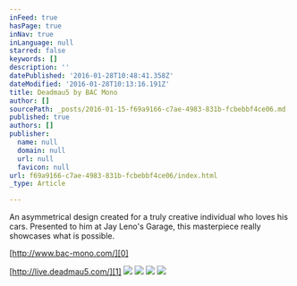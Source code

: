 ```yaml
---
inFeed: true
hasPage: true
inNav: true
inLanguage: null
starred: false
keywords: []
description: ''
datePublished: '2016-01-28T10:48:41.358Z'
dateModified: '2016-01-28T10:13:16.191Z'
title: Deadmau5 by BAC Mono
author: []
sourcePath: _posts/2016-01-15-f69a9166-c7ae-4983-831b-fcbebbf4ce06.md
published: true
authors: []
publisher:
  name: null
  domain: null
  url: null
  favicon: null
url: f69a9166-c7ae-4983-831b-fcbebbf4ce06/index.html
_type: Article

---
```

An asymmetrical design created for a truly creative individual who loves his cars. Presented to him at Jay Leno's Garage, this masterpiece really showcases what is possible.

[http://www.bac-mono.com/][0]

[http://live.deadmau5.com/][1]
![](https://the-grid-user-content.s3-us-west-2.amazonaws.com/65041ff7-f16c-4f6a-91f9-18d59a60b07f.jpg)
![](https://the-grid-user-content.s3-us-west-2.amazonaws.com/62bea54a-7ea8-4cc7-9976-f4cf88a0fe31.jpg)
![](https://the-grid-user-content.s3-us-west-2.amazonaws.com/6b3f8f95-a6bc-40cc-80aa-72784d93e8f2.jpg)
![](https://the-grid-user-content.s3-us-west-2.amazonaws.com/ffd93f98-2ae0-4c8e-96a2-0a66acd1f4c7.jpg)

[0]: null
[1]: http://live.deadmau5.com/
